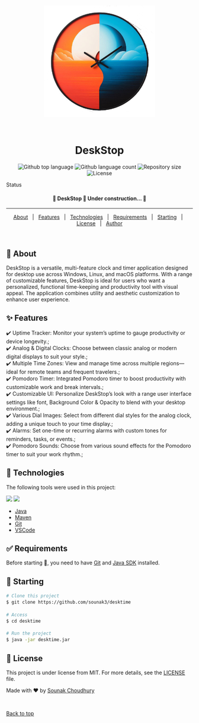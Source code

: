 <div align="center" id="top"> 
  <img src="./src/main/resources/images/DeskStop-icon.png" alt="DeskStop" width=300 height=300 />

  &#xa0;

  <!-- <a href="http://www.sounaks.com">Sounak Software</a> -->
</div>

<h1 align="center">DeskStop</h1>

<p align="center">
  <img alt="Github top language" src="https://img.shields.io/github/languages/top/sounak3/desktime?color=56BEB8">

  <img alt="Github language count" src="https://img.shields.io/github/languages/count/sounak3/desktime?color=56BEB8">

  <img alt="Repository size" src="https://img.shields.io/github/repo-size/sounak3/desktime?color=56BEB8">

  <img alt="License" src="https://img.shields.io/github/license/sounak3/desktime?color=56BEB8">

  <!-- <img alt="Github issues" src="https://img.shields.io/github/issues/sounak3/desktime?color=56BEB8" /> -->

  <!-- <img alt="Github forks" src="https://img.shields.io/github/forks/sounak3/desktime?color=56BEB8" /> -->

  <!-- <img alt="Github stars" src="https://img.shields.io/github/stars/sounak3/desktime?color=56BEB8" /> -->
</p>

Status

<h4 align="center"> 
	🚧  DeskStop 🚀 Under construction...  🚧
</h4> 

<hr>

<p align="center">
  <a href="#dart-about">About</a> &#xa0; | &#xa0; 
  <a href="#sparkles-features">Features</a> &#xa0; | &#xa0;
  <a href="#rocket-technologies">Technologies</a> &#xa0; | &#xa0;
  <a href="#white_check_mark-requirements">Requirements</a> &#xa0; | &#xa0;
  <a href="#checkered_flag-starting">Starting</a> &#xa0; | &#xa0;
  <a href="#memo-license">License</a> &#xa0; | &#xa0;
  <a href="https://github.com/sounak3" target="_blank">Author</a>
</p>

<br>

## :dart: About ##

DeskStop is a versatile, multi-feature clock and timer application designed for desktop use across Windows, Linux, and macOS platforms. With a range of customizable features, DeskStop is ideal for users who want a personalized, functional time-keeping and productivity tool with visual appeal. The application combines utility and aesthetic customization to enhance user experience.

## :sparkles: Features ##

:heavy_check_mark: Uptime Tracker: Monitor your system’s uptime to gauge productivity or device longevity.;\
:heavy_check_mark: Analog & Digital Clocks: Choose between classic analog or modern digital displays to suit your style.;\
:heavy_check_mark: Multiple Time Zones: View and manage time across multiple regions—ideal for remote teams and frequent travelers.;\
:heavy_check_mark: Pomodoro Timer: Integrated Pomodoro timer to boost productivity with customizable work and break intervals.;\
:heavy_check_mark: Customizable UI: Personalize DeskStop’s look with a range user interface settings like font, Background Color & Opacity to blend with your desktop environment.;\
:heavy_check_mark: Various Dial Images: Select from different dial styles for the analog clock, adding a unique touch to your time display.;\
:heavy_check_mark: Alarms: Set one-time or recurring alarms with custom tones for reminders, tasks, or events.;\
:heavy_check_mark: Pomodoro Sounds: Choose from various sound effects for the Pomodoro timer to suit your work rhythm.;

## :rocket: Technologies ##

The following tools were used in this project:

<img src="https://img.shields.io/badge/GIT-black?style=for-the-badge&logo=GIT&logoColor=F05032"/>
<img src="https://img.shields.io/badge/JAVA-black?style=for-the-badge&logo=openjdk&logoColor=F37626"/>

- [Java](https://openjdk.org/)
- [Maven](https://maven.apache.org/index.html)
- [Git](https://git-scm.com/)
- [VSCode](https://code.visualstudio.com/)

## :white_check_mark: Requirements ##

Before starting :checkered_flag:, you need to have [Git](https://git-scm.com) and [Java SDK](https://openjdk.org/install/) installed.

## :checkered_flag: Starting ##

```bash
# Clone this project
$ git clone https://github.com/sounak3/desktime

# Access
$ cd desktime

# Run the project
$ java -jar desktime.jar

```

## :memo: License ##

This project is under license from MIT. For more details, see the [LICENSE](LICENSE.md) file.


Made with :heart: by <a href="https://github.com/sounak3" target="_blank">Sounak Choudhury</a>

&#xa0;

<a href="#top">Back to top</a>
